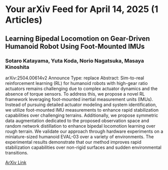 <h1>Your arXiv Feed for April 14, 2025 (1 Articles)</h1>
<h2>Learning Bipedal Locomotion on Gear-Driven Humanoid Robot Using Foot-Mounted IMUs</h2>
<h3>Sotaro Katayama, Yuta Koda, Norio Nagatsuka, Masaya Kinoshita</h3>
<p>arXiv:2504.00614v2 Announce Type: replace 
Abstract: Sim-to-real reinforcement learning (RL) for humanoid robots with high-gear ratio actuators remains challenging due to complex actuator dynamics and the absence of torque sensors. To address this, we propose a novel RL framework leveraging foot-mounted inertial measurement units (IMUs). Instead of pursuing detailed actuator modeling and system identification, we utilize foot-mounted IMU measurements to enhance rapid stabilization capabilities over challenging terrains. Additionally, we propose symmetric data augmentation dedicated to the proposed observation space and random network distillation to enhance bipedal locomotion learning over rough terrain. We validate our approach through hardware experiments on a miniature-sized humanoid EVAL-03 over a variety of environments. The experimental results demonstrate that our method improves rapid stabilization capabilities over non-rigid surfaces and sudden environmental transitions.</p>
<a href='https://arxiv.org/abs/2504.00614'>ArXiv Link</a>

